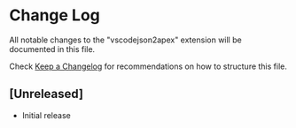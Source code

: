# Change Log

All notable changes to the "vscodejson2apex" extension will be documented in this file.

Check [Keep a Changelog](http://keepachangelog.com/) for recommendations on how to structure this file.

## [Unreleased]

- Initial release